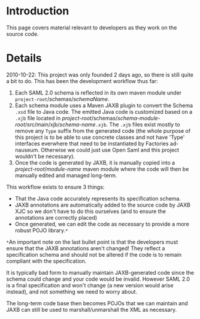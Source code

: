 # Introduction #

This page covers material relevant to developers as they work on the source code.

# Details #

2010-10-22: This project was only founded 2 days ago, so there is still quite a bit to do.  This has been the development workflow thus far:

  1. Each SAML 2.0 schema is reflected in its own maven module under `project-root`/schemas/_schemaName_.
  1. Each schema module uses a Maven JAXB plugin to convert the Schema `.xsd` file to Java code.  The emitted Java code is customized based on a `.xjb` file located in _project-root_/schemas/_schema-module-root_/src/main/xjb/_schema-name_`.xjb`.  The `.xjb` files exist mostly to remove any `Type` suffix from the generated code (the whole purpose of this project is to be able to use concrete classes and not have 'Type' interfaces everwhere that need to be instantiated by Factories ad-nauseum.  Otherwise we could just use Open Saml and this project wouldn't be necessary).
  1. Once the code is generated by JAXB, it is manually copied into a _project-root_/_module-name_ maven module where the code will then be manually edited and managed long-term.

This workflow exists to ensure 3 things:
  * That the Java code accurately represents its specification schema.
  * JAXB annotations are automatically added to the source code by JAXB XJC so we don't have to do this ourselves (and to ensure the annotations are correctly placed)
  * Once generated, we can edit the code as necessary to provide a more robust POJO library.`*`

`*`An important note on the last bullet point is that the developers must ensure that the JAXB annotations aren't changed!  They reflect a specification schema and should not be altered if the code is to remain compliant with the specification.

It is typically bad form to manually maintain JAXB-generated code since the schema could change and your code would be invalid. However SAML 2.0 is a final specification and won't change (a new version would arise instead), and not something we need to worry about.

The long-term code base then becomes POJOs that we can maintain and JAXB can still be used to marshall/unmarshall the XML as necessary.